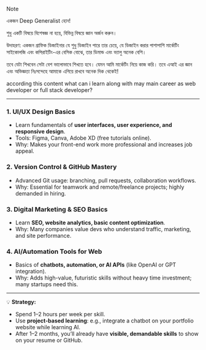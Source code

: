 > [!note]
> একজন Deep Generalist হোন!  
> 
> শুধু একটি বিষয়ে বিশেষজ্ঞ না হয়ে, বিভিন্ন বিষয়ে জ্ঞান অর্জন করুন।  
> 
> উদাহরণ: একজন গ্রাফিক ডিজাইনার যে শুধু ডিজাইন পারে তার চেয়ে, যে ডিজাইন করার পাশাপাশি মার্কেটিং সাইকোলজি এবং কপিরাইটিং-এর বেসিক বোঝে, তার ডিমান্ড এবং ভ্যালু অনেক বেশি।  
> 
>  তবে যেটা শিখবেন সেটা বেশ ভালোভাবে শিখতে হবে। যেমন আমি মার্কেটিং নিয়ে কাজ করি। তবে এআই এর জ্ঞান এবং অভিজ্ঞতা নিঃসন্দেহে আমাকে এগিয়ে রাখবে অনেক দিক থেকেই!   
>  
> according this content what can i learn along with may main career as web developer or full stack developer?

---

### 1. UI/UX Design Basics

- Learn fundamentals of **user interfaces, user experience, and responsive design**.    
- Tools: Figma, Canva, Adobe XD (free tutorials online).    
- Why: Makes your front-end work more professional and increases job appeal.    

### 2. Version Control & GitHub Mastery

- Advanced Git usage: branching, pull requests, collaboration workflows.    
- Why: Essential for teamwork and remote/freelance projects; highly demanded in hiring.    

### 3. Digital Marketing & SEO Basics

- Learn **SEO, website analytics, basic content optimization**.    
- Why: Many companies value devs who understand traffic, marketing, and site performance.    

### 4. AI/Automation Tools for Web

- Basics of **chatbots, automation, or AI APIs** (like OpenAI or GPT integration).    
- Why: Adds high-value, futuristic skills without heavy time investment; many startups need this.

---

💡 **Strategy:**

- Spend 1–2 hours per week per skill.    
- Use **project-based learning**: e.g., integrate a chatbot on your portfolio website while learning AI.    
- After 1–2 months, you’ll already have **visible, demandable skills** to show on your resume or GitHub.